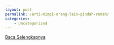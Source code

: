```yaml
---
layout: post
permalink: /arti-mimpi-orang-lain-pindah-rumah/
categories:
    - Uncategorized
---
```


[Baca Selengkapnya](/08)